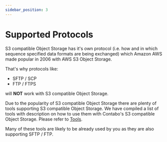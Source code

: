```yaml
---
sidebar_position: 3
---
```


# Supported Protocols

S3 compatible Object Storage has it's own protocol (i.e. how and in which sequence specified data formats are being exchanged) which Amazon AWS made popular in 2006 with AWS S3 Object Storage.

That's why protocols like:
* SFTP / SCP
* FTP / FTPS

will **NOT** work with S3 compatible Object Storage.

Due to the popularity of S3 compatible Object Storage there are plenty of tools supporting S3 compatible Object Storage. We have compiled a list of tools with description on how to use them with Contabo's S3 compatible Object Storage. Please refer to [Tools](/docs/Object-Storage/Tools/compability).

Many of these tools are likely to be already used by you as they are also supporting SFTP / FTP.